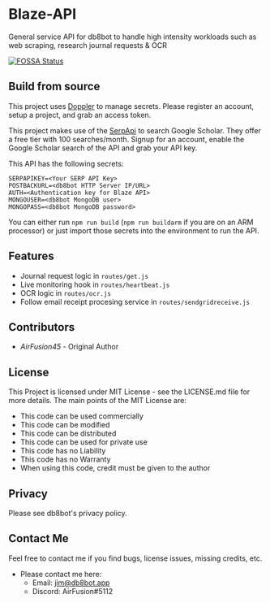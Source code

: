 # Blaze-API
General service API for db8bot to handle high intensity workloads such as web scraping, research journal requests & OCR

[![FOSSA Status](https://app.fossa.com/api/projects/git%2Bgithub.com%2Fdb8bot%2FBlaze-API.svg?type=large)](https://app.fossa.com/projects/git%2Bgithub.com%2Fdb8bot%2FBlaze-API?ref=badge_large)

## Build from source

This project uses [Doppler](https://doppler.com) to manage secrets. Please register an account, setup a project, and grab an access token.

This project makes use of the [SerpApi](https://serpapi.com/) to search Google Scholar. They offer a free tier with 100 searches/month. Signup for an account, enable the Google Scholar search of the API and grab your API key.

This API has the following secrets:
```env
SERPAPIKEY=<Your SERP API Key>
POSTBACKURL=<db8bot HTTP Server IP/URL>
AUTH=<Authentication key for Blaze API>
MONGOUSER=<db8bot MongoDB user>
MONGOPASS=<db8bot MongoDB password>
```
You can either run `npm run build` (`npm run buildarm` if you are on an ARM processor) or just import those secrets into the environment to run the API.

## Features

* Journal request logic in `routes/get.js`
* Live monitoring hook in `routes/heartbeat.js`
* OCR logic in `routes/ocr.js`
* Follow email receipt procesing service in `routes/sendgridreceive.js`

## Contributors

* *AirFusion45* - Original Author

## License 
This Project is licensed under MIT License - see the LICENSE.md file for more details. The main points of the MIT License are:
  
  * This code can be used commercially
  * This code can be modified
  * This code can be distributed
  * This code can be used for private use
  * This code has no Liability
  * This code has no Warranty
  * When using this code, credit must be given to the author

## Privacy

Please see db8bot's privacy policy.

## Contact Me
Feel free to contact me if you find bugs, license issues, missing credits, etc.

  * Please contact me here:
    * Email: jim@db8bot.app
    * Discord: AirFusion#5112
